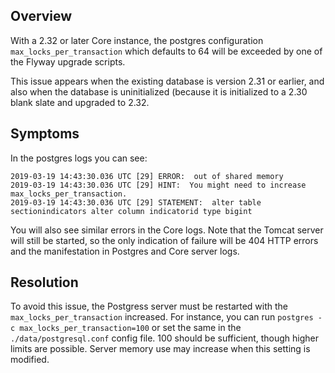 ## Overview

With a 2.32 or later Core instance, the postgres configuration `max_locks_per_transaction` which defaults to 64 will be exceeded by one of the Flyway upgrade scripts.

This issue appears when the existing database is version 2.31 or earlier, and also when the database is uninitialized (because it is initialized to a 2.30 blank slate and upgraded to 2.32. 

## Symptoms

In the postgres logs you can see:

```
2019-03-19 14:43:30.036 UTC [29] ERROR:  out of shared memory
2019-03-19 14:43:30.036 UTC [29] HINT:  You might need to increase max_locks_per_transaction.
2019-03-19 14:43:30.036 UTC [29] STATEMENT:  alter table sectionindicators alter column indicatorid type bigint
```

You will also see similar errors in the Core logs.  Note that the Tomcat server will still be started, so the only indication of failure will be 404 HTTP errors and the manifestation in Postgres and Core server logs.

## Resolution

To avoid this issue, the Postgress server must be restarted with the `max_locks_per_transaction` increased.  For instance, you can run `postgres -c max_locks_per_transaction=100` or set the same in the `./data/postgresql.conf` config file.  100 should be sufficient, though higher limits are possible.  Server memory use may increase when this setting is modified.
